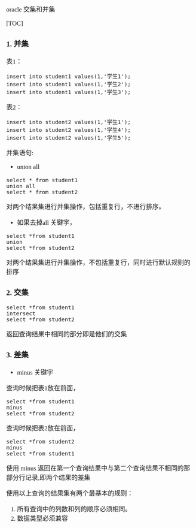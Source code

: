 <span  style="font-family: Simsun,serif; font-size: 17px; ">

oracle 交集和并集

[TOC]


### 1. 并集

表1：
~~~
insert into student1 values(1,'学生1');
insert into student1 values(1,'学生2');
insert into student1 values(1,'学生3');
~~~
表2：
~~~
insert into student2 values(1,'学生1');
insert into student2 values(1,'学生4');
insert into student2 values(1,'学生5');
~~~

并集语句:

- union all
~~~
select * from student1  
union all  
select * from student2  
~~~

对两个结果集进行并集操作，包括重复行，不进行排序。

- 如果去掉all 关键字，

~~~
select *from student1
union
select *from student2
~~~

对两个结果集进行并集操作，不包括重复行，同时进行默认规则的排序

### 2. 交集

~~~
select *from student1
intersect
select *from student2
~~~

返回查询结果中相同的部分即是他们的交集

### 3. 差集

- minus 关键字

查询时候把表1放在前面，

~~~
select *from student1
minus
select *from student2
~~~

查询时候把表2放在前面，

~~~
select *from student2
minus
select *from student1
~~~

使用 minus  返回在第一个查询结果中与第二个查询结果不相同的那部分行记录,即两个结果的差集

使用以上查询的结果集有两个最基本的规则：
1. 所有查询中的列数和列的顺序必须相同。
2. 数据类型必须兼容



</span>